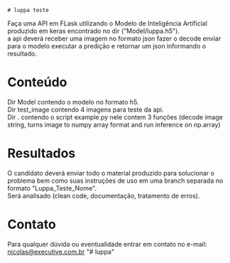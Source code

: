     # luppa teste
 
Faça uma API em FLask utilizando o Modelo de Inteligência Artificial produzido em keras encontrado no dir ("Model/luppa.h5").<br/>
a api deverá receber uma imagem no formato json fazer o decode enviar para o modelo executar a predição e retornar um json informando o resultado.

# Conteúdo
Dir Model contendo o modelo no formato h5.<br/>
Dir test_image contendo 4 imagens para teste da api.<br/>
Dir . contendo o script example.py nele contem 3 funções (decode image string, turns image to numpy array format and run inference on np.array)<br/>

# Resultados
O candidato deverá enviar todo o material produzido para solucionar o problema bem como suas instruções de uso em uma branch separada no formato "Luppa_Teste_Nome".<br/>
Será analisado (clean code, documentação, tratamento de erros).

# Contato
Para qualquer dúvida ou eventualidade entrar em contato no e-mail: nicolas@executive.com.br
"# luppa" 
